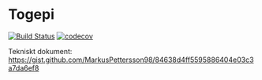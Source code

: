 # Togepi

[![Build Status](https://travis-ci.com/MarkusPettersson98/togepi_code.svg?token=RxZAchiihLHxz8ayzFcW&branch=dev)](https://travis-ci.com/MarkusPettersson98/togepi_code)
[![codecov](https://codecov.io/gh/DorisIT/togepi_code/branch/master/graph/badge.svg?token=BRxHIoPHpk)](https://codecov.io/gh/DorisIT/togepi_code)

Tekniskt dokument: https://gist.github.com/MarkusPettersson98/84638d4ff5595886404e03c3a7da6ef8
